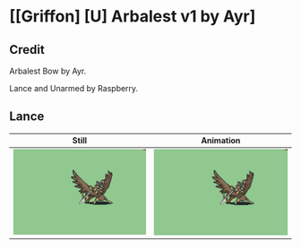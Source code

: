 # [\[Griffon\] \[U\] Arbalest v1 by Ayr]

## Credit

Arbalest Bow by Ayr.

Lance and Unarmed by Raspberry.

## Lance

| Still | Animation |
| :---: | :-------: |
| ![Lance still](./Lance_000.png) | ![Lance animation](./Lance.gif) |
